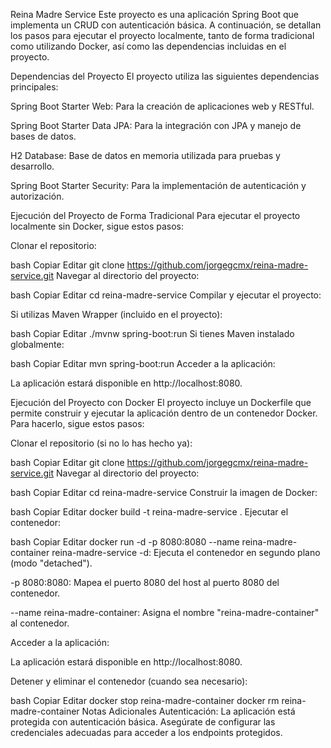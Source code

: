 Reina Madre Service
Este proyecto es una aplicación Spring Boot que implementa un CRUD con autenticación básica. A continuación, se detallan los pasos para ejecutar el proyecto localmente, tanto de forma tradicional como utilizando Docker, así como las dependencias incluidas en el proyecto.

Dependencias del Proyecto
El proyecto utiliza las siguientes dependencias principales:

Spring Boot Starter Web: Para la creación de aplicaciones web y RESTful.​

Spring Boot Starter Data JPA: Para la integración con JPA y manejo de bases de datos.​

H2 Database: Base de datos en memoria utilizada para pruebas y desarrollo.​

Spring Boot Starter Security: Para la implementación de autenticación y autorización.​

Ejecución del Proyecto de Forma Tradicional
Para ejecutar el proyecto localmente sin Docker, sigue estos pasos:

Clonar el repositorio:

bash
Copiar
Editar
git clone https://github.com/jorgegcmx/reina-madre-service.git
Navegar al directorio del proyecto:

bash
Copiar
Editar
cd reina-madre-service
Compilar y ejecutar el proyecto:

Si utilizas Maven Wrapper (incluido en el proyecto):

bash
Copiar
Editar
./mvnw spring-boot:run
Si tienes Maven instalado globalmente:

bash
Copiar
Editar
mvn spring-boot:run
Acceder a la aplicación:

La aplicación estará disponible en http://localhost:8080.

Ejecución del Proyecto con Docker
El proyecto incluye un Dockerfile que permite construir y ejecutar la aplicación dentro de un contenedor Docker. Para hacerlo, sigue estos pasos:​

Clonar el repositorio (si no lo has hecho ya):

bash
Copiar
Editar
git clone https://github.com/jorgegcmx/reina-madre-service.git
Navegar al directorio del proyecto:

bash
Copiar
Editar
cd reina-madre-service
Construir la imagen de Docker:

bash
Copiar
Editar
docker build -t reina-madre-service .
Ejecutar el contenedor:

bash
Copiar
Editar
docker run -d -p 8080:8080 --name reina-madre-container reina-madre-service
-d: Ejecuta el contenedor en segundo plano (modo "detached").​

-p 8080:8080: Mapea el puerto 8080 del host al puerto 8080 del contenedor.​

--name reina-madre-container: Asigna el nombre "reina-madre-container" al contenedor.​

Acceder a la aplicación:

La aplicación estará disponible en http://localhost:8080.

Detener y eliminar el contenedor (cuando sea necesario):

bash
Copiar
Editar
docker stop reina-madre-container
docker rm reina-madre-container
Notas Adicionales
Autenticación: La aplicación está protegida con autenticación básica. Asegúrate de configurar las credenciales adecuadas para acceder a los endpoints protegidos.

